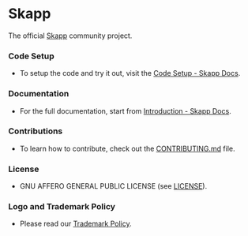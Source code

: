 # Skapp

The official [Skapp](https://skapp.com/) community project.

### Code Setup

- To setup the code and try it out, visit the [Code Setup - Skapp Docs](https://docs.skapp.com/docs/code-setup/intro).

### Documentation

- For the full documentation, start from [Introduction - Skapp Docs](https://docs.skapp.com/docs/introduction).

### Contributions

- To learn how to contribute, check out the [CONTRIBUTING.md](https://github.com/SkappHQ/skapp/blob/main/CONTRIBUTING.md) file.

### License

- GNU AFFERO GENERAL PUBLIC LICENSE (see [LICENSE](https://github.com/SkappHQ/skapp-fe/blob/main/LICENSE)).

### Logo and Trademark Policy

- Please read our [Trademark Policy](https://github.com/SkappHQ/skapp-fe/blob/main/TRADEMARK_POLICY.md).
